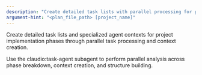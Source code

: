 ```yaml
---
description: "Create detailed task lists with parallel processing for phases and contexts"
argument-hint: "<plan_file_path> [project_name]"
---
```


Create detailed task lists and specialized agent contexts for project implementation phases through parallel task processing and context creation.

Use the claudio:task-agent subagent to perform parallel analysis across phase breakdown, context creation, and structure building.

